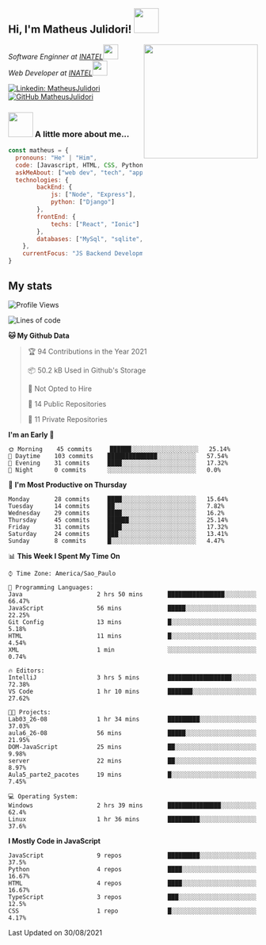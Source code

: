 <h2> Hi, I'm Matheus Julidori! <img src="https://media.giphy.com/media/12oufCB0MyZ1Go/giphy.gif" width="50"></h2>
<img align='right' src="https://media.giphy.com/media/M9gbBd9nbDrOTu1Mqx/giphy.gif" width="230">
<p><em>Software Enginner at <a href="http://www.inatel.br">INATEL</a><img src="https://media.giphy.com/media/fYSnHlufseco8Fh93Z/giphy.gif" width="30"></br>
  Web Developer at <a href="http://www.inatel.br">INATEL</a><img src="https://media.giphy.com/media/WUlplcMpOCEmTGBtBW/giphy.gif" width="30"> 
</em></p>

[![Linkedin: MatheusJulidori](https://img.shields.io/badge/-MatheusJulidori-blue?style=flat-square&logo=Linkedin&logoColor=white&link=https://www.linkedin.com/in/MatheusJulidori/)](https://www.linkedin.com/in/MatheusJulidori/)
[![GitHub MatheusJulidori](https://img.shields.io/github/followers/matheusjulidori?label=follow&style=social)](https://github.com/MatheusJulidori)


### <img src="https://media.giphy.com/media/VgCDAzcKvsR6OM0uWg/giphy.gif" width="50"> A little more about me...  

```javascript
const matheus = {
  pronouns: "He" | "Him",
  code: [Javascript, HTML, CSS, Python, Java, C++, C],
  askMeAbout: ["web dev", "tech", "app dev", "games"],
  technologies: {
        backEnd: {
            js: ["Node", "Express"],
            python: ["Django"]
        },
        frontEnd: {
            techs: ["React", "Ionic"]
        },
        databases: ["MySql", "sqlite","PostgreSQL"],
    },
    currentFocus: "JS Backend Development",
}
```
<h2>My stats</h2>

<!--START_SECTION:waka-->
![Profile Views](http://img.shields.io/badge/Profile%20Views-65-blue)

![Lines of code](https://img.shields.io/badge/From%20Hello%20World%20I%27ve%20Written-488684%20lines%20of%20code-blue)

**🐱 My Github Data** 

> 🏆 94 Contributions in the Year 2021
 > 
> 📦 50.2 kB Used in Github's Storage 
 > 
> 🚫 Not Opted to Hire
 > 
> 📜 14 Public Repositories 
 > 
> 🔑 11 Private Repositories  
 > 
**I'm an Early 🐤** 

```text
🌞 Morning    45 commits     ██████░░░░░░░░░░░░░░░░░░░   25.14% 
🌆 Daytime    103 commits    ██████████████░░░░░░░░░░░   57.54% 
🌃 Evening    31 commits     ████░░░░░░░░░░░░░░░░░░░░░   17.32% 
🌙 Night      0 commits      ░░░░░░░░░░░░░░░░░░░░░░░░░   0.0%

```
📅 **I'm Most Productive on Thursday** 

```text
Monday       28 commits     ████░░░░░░░░░░░░░░░░░░░░░   15.64% 
Tuesday      14 commits     ██░░░░░░░░░░░░░░░░░░░░░░░   7.82% 
Wednesday    29 commits     ████░░░░░░░░░░░░░░░░░░░░░   16.2% 
Thursday     45 commits     ██████░░░░░░░░░░░░░░░░░░░   25.14% 
Friday       31 commits     ████░░░░░░░░░░░░░░░░░░░░░   17.32% 
Saturday     24 commits     ███░░░░░░░░░░░░░░░░░░░░░░   13.41% 
Sunday       8 commits      █░░░░░░░░░░░░░░░░░░░░░░░░   4.47%

```


📊 **This Week I Spent My Time On** 

```text
⌚︎ Time Zone: America/Sao_Paulo

💬 Programming Languages: 
Java                     2 hrs 50 mins       ████████████████░░░░░░░░░   66.47% 
JavaScript               56 mins             █████░░░░░░░░░░░░░░░░░░░░   22.25% 
Git Config               13 mins             █░░░░░░░░░░░░░░░░░░░░░░░░   5.18% 
HTML                     11 mins             █░░░░░░░░░░░░░░░░░░░░░░░░   4.54% 
XML                      1 min               ░░░░░░░░░░░░░░░░░░░░░░░░░   0.74%

🔥 Editors: 
IntelliJ                 3 hrs 5 mins        ██████████████████░░░░░░░   72.38% 
VS Code                  1 hr 10 mins        ███████░░░░░░░░░░░░░░░░░░   27.62%

🐱‍💻 Projects: 
Lab03_26-08              1 hr 34 mins        █████████░░░░░░░░░░░░░░░░   37.03% 
aula6_26-08              56 mins             █████░░░░░░░░░░░░░░░░░░░░   21.95% 
DOM-JavaScript           25 mins             ██░░░░░░░░░░░░░░░░░░░░░░░   9.98% 
server                   22 mins             ██░░░░░░░░░░░░░░░░░░░░░░░   8.97% 
Aula5_parte2_pacotes     19 mins             █░░░░░░░░░░░░░░░░░░░░░░░░   7.45%

💻 Operating System: 
Windows                  2 hrs 39 mins       ███████████████░░░░░░░░░░   62.4% 
Linux                    1 hr 36 mins        █████████░░░░░░░░░░░░░░░░   37.6%

```

**I Mostly Code in JavaScript** 

```text
JavaScript               9 repos             █████████░░░░░░░░░░░░░░░░   37.5% 
Python                   4 repos             ████░░░░░░░░░░░░░░░░░░░░░   16.67% 
HTML                     4 repos             ████░░░░░░░░░░░░░░░░░░░░░   16.67% 
TypeScript               3 repos             ███░░░░░░░░░░░░░░░░░░░░░░   12.5% 
CSS                      1 repo              █░░░░░░░░░░░░░░░░░░░░░░░░   4.17%

```



 Last Updated on 30/08/2021
<!--END_SECTION:waka-->
